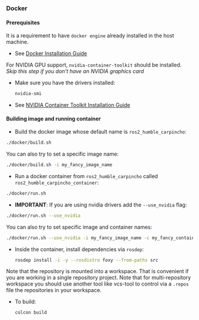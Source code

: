 ### Docker

#### Prerequisites

It is a requirement to have `docker engine` already installed in the host machine.

* See [Docker Installation Guide](https://docs.docker.com/engine/install/ubuntu/)

For NVIDIA GPU support, `nvidia-container-toolkit` should be installed. *Skip this step if you don't have an NVIDIA graphics card*


* Make sure you have the drivers installed:
  ```sh
  nvidia-smi
  ```
* See [NVIDIA Container Toolkit Installation Guide](https://docs.nvidia.com/datacenter/cloud-native/container-toolkit/install-guide.html)

#### Building image and running container

- Build the docker image whose default name is `ros2_humble_carpincho`:

```sh
./docker/build.sh
```

You can also try to set a specific image name:

```sh
./docker/build.sh -i my_fancy_image_name
```

- Run a docker container from `ros2_humble_carpincho` called `ros2_humble_carpincho_container`:

```sh
./docker/run.sh
```

- **IMPORTANT**: If you are using nvidia drivers add the `--use_nvidia` flag:

```sh
./docker/run.sh --use_nvidia
```

You can also try to set specific image and container names:

```sh
./docker/run.sh --use_nvidia -i my_fancy_image_name -c my_fancy_container_name
```

- Inside the container, install dependencies via `rosdep`:

  ```sh
  rosdep install -i -y --rosdistro foxy --from-paths src
  ```

Note that the repository is mounted into a workspace. That is convenient if you
are working in a single repository project. Note that for multi-repository
workspace you should use another tool like vcs-tool to control via a `.repos`
file the repositories in your workspace.

- To build:

  ```sh
  colcon build
  ```
